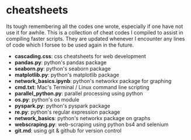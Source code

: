 # cheatsheets
Its tough remembering all the codes one wrote, especially if one have not use it for awhile. This is a collection of cheat codes I compiled to assist in compiling faster scripts. They are updated whenever I encounter any lines of code which I forsee to be used again in the future.
  * __cascading.css__: css cheatsheets for web development
  * __pandas.py__: python's pandas package
  * __seaborn.py__: python's seaborn package
  * __matplotlib.py__: python's matplotlib package
  * __network_basics.ipynb__: python's networkx package for graphing
  * __cmd.txt__: Mac's Terminal / Linux command line scripting
  * __parallel_python.py__: parallel processing using python
  * __os.py__: python's os module
  * __pyspark.py__: python's pyspark package
  * __re.py__: python's regular expression package
  * __network_basics__: python's networkx package on graphs
  * __webscraping.py__: web-scraping using python bs4 and selenium
  * __git.md__: using git & github for version control